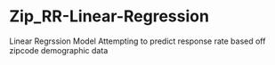 # Zip_RR-Linear-Regression
Linear Regrssion Model Attempting to predict response rate based off zipcode demographic data 
